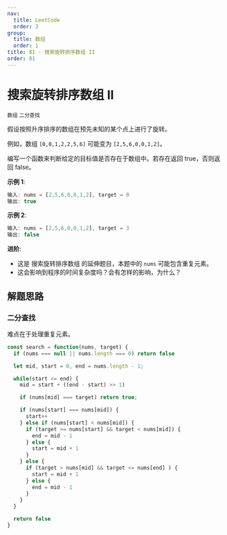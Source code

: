 ```yaml
---
nav:
  title: LeetCode
  order: 3
group:
  title: 数组
  order: 1
title: 81 - 搜索旋转排序数组 II
order: 81
---
```


# 搜索旋转排序数组 II

`数组` `二分查找`

假设按照升序排序的数组在预先未知的某个点上进行了旋转。

例如，数组 `[0,0,1,2,2,5,6]` 可能变为 `[2,5,6,0,0,1,2]`。

编写一个函数来判断给定的目标值是否存在于数组中。若存在返回 true，否则返回 false。

**示例 1**:

```js
输入: nums = [2,5,6,0,0,1,2], target = 0
输出: true
```

**示例 2**:

```js
输入: nums = [2,5,6,0,0,1,2], target = 3
输出: false
```

**进阶**:

- 这是 搜索旋转排序数组 的延伸题目，本题中的 `nums` 可能包含重复元素。
- 这会影响到程序的时间复杂度吗？会有怎样的影响，为什么？

## 解题思路

### 二分查找

难点在于处理重复元素。

```js
const search = function(nums, target) {
  if (nums === null || nums.length === 0) return false

  let mid, start = 0, end = nums.length - 1;

  while(start <= end) {
    mid = start + ((end - start) >> 1)

    if (nums[mid] === target) return true;

    if (nums[start] === nums[mid]) {
      start++
    } else if (nums[start] < nums[mid]) {
      if (target >= nums[start] && target < nums[mid]) {
        end = mid - 1
      } else {
        start = mid + 1
      }
    } else {
      if (target > nums[mid] && target <= nums[end] ) {
        start = mid + 1
      } else {
        end = mid - 1
      }
    }
  }

  return false
}
```
